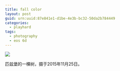 ```yaml
---
title: fall color
layout: post
guid: urn:uuid:87e841e1-d1be-4e3b-bc32-50da2b784449
categories:
  - playhard
tags:
  - photography
  - eos 6d
---
```


![](/media/images/2015-12-02-fallcolor.JPG)

匹兹堡的一棵树，摄于2015年11月25日。

